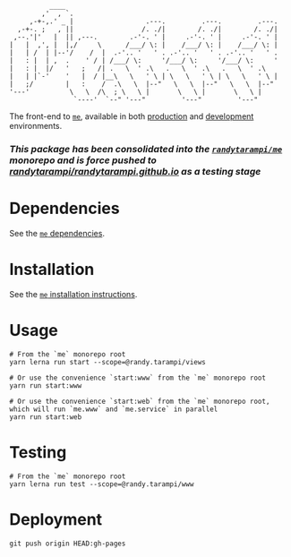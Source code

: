 ```
          ____
        ,'  , `.
     ,-+-,.' _ |                  .---.         .---.         .---.
  ,-+-. ;   , ||                 /. ./|        /. ./|        /. ./|
 ,--.'|'   |  || ,---.        .-'-. ' |     .-'-. ' |     .-'-. ' |
|   |  ,', |  |,/     \      /___/ \: |    /___/ \: |    /___/ \: |
|   | /  | |--'/    /  |  .-'.. '   ' . .-'.. '   ' . .-'.. '   ' .
|   : |  | ,  .    ' / | /___/ \:     '/___/ \:     '/___/ \:     '
|   : |  |/   '   ;   /| .   \  ' .\   .   \  ' .\   .   \  ' .\
|   | |`-'    '   |  / |__\   \   ' \ | \   \   ' \ | \   \   ' \ |
|   ;/        |   :    /  .\   \  |--"   \   \  |--"   \   \  |--"
'---'          \   \  /\  ; \   \ |       \   \ |       \   \ |
                `----'  `--" '---"         '---"         '---"
```

The front-end to [`me`](../../), available in both [production](https://www.randytarampi.ca) and [development](http://www.dev.randytarampi.ca) environments.

### *This package has been consolidated into the [`randytarampi/me`](https://github.com/randytarampi/me/tree/master/packages/www) monorepo and is force pushed to [randytarampi/randytarampi.github.io](https://github.com/randytarampi/randytarampi.github.io) as a testing stage*

# Dependencies

See the [`me` dependencies](https://github.com/randytarampi/me/tree/master/README.md#Dependencies).

# Installation

See the [`me` installation instructions](https://github.com/randytarampi/me/tree/master/README.md#Installation).

# Usage

```
# From the `me` monorepo root
yarn lerna run start --scope=@randy.tarampi/views

# Or use the convenience `start:www` from the `me` monorepo root
yarn run start:www

# Or use the convenience `start:web` from the `me` monorepo root, which will run `me.www` and `me.service` in parallel
yarn run start:web
```

# Testing

```
# From the `me` monorepo root
yarn lerna run test --scope=@randy.tarampi/www
```

# Deployment

```
git push origin HEAD:gh-pages
```
